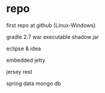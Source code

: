 # repo
first repo at github
(Linux-Windows)

gradle 2.7
war executable
shadow jar

eclipse & idea

embedded jetty

jersey rest

spring data mongo db


